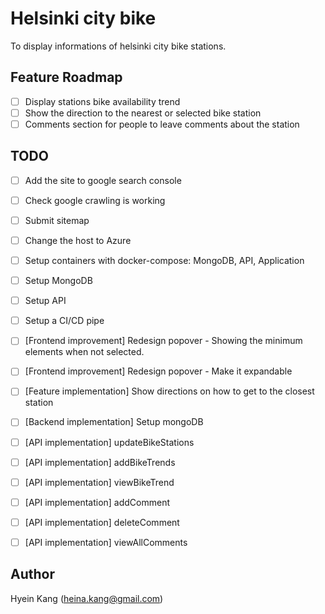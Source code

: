 # Helsinki city bike

To display informations of helsinki city bike stations.

## Feature Roadmap

* [ ] Display stations bike availability trend
* [ ] Show the direction to the nearest or selected bike station
* [ ] Comments section for people to leave comments about the station

## TODO

* [ ] Add the site to google search console
* [ ] Check google crawling is working
* [ ] Submit sitemap
* [ ] Change the host to Azure

* [ ] Setup containers with docker-compose: MongoDB, API, Application
* [ ] Setup MongoDB
* [ ] Setup API
* [ ] Setup a CI/CD pipe

* [ ] [Frontend improvement] Redesign popover - Showing the minimum elements when not selected.
* [ ] [Frontend improvement] Redesign popover - Make it expandable
* [ ] [Feature implementation] Show directions on how to get to the closest station
* [ ] [Backend implementation] Setup mongoDB
* [ ] [API implementation] updateBikeStations
* [ ] [API implementation] addBikeTrends
* [ ] [API implementation] viewBikeTrend
* [ ] [API implementation] addComment
* [ ] [API implementation] deleteComment
* [ ] [API implementation] viewAllComments

## Author
  Hyein Kang (heina.kang@gmail.com)